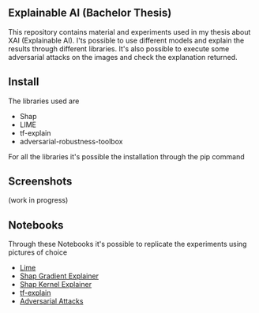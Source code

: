 ## Explainable AI (Bachelor Thesis)
This repository contains material and experiments used in my thesis about XAI (Explainable AI).  I'ts possible to use different models and explain the results through different libraries. It's  also possible to execute some adversarial attacks on the images and check the explanation returned.

## Install
The libraries used are  
- Shap
- LIME
- tf-explain
- adversarial-robustness-toolbox
  
For all the libraries it's possible the installation through the pip command

## Screenshots
(work in progress)

## Notebooks
Through these Notebooks it's possible to replicate the experiments using pictures of choice
- [Lime](/XAI_libraries/imageExplain(lime).ipynb)
- [Shap Gradient Explainer](/XAI_libraries/imageExplain(shap).ipynb)
- [Shap Kernel Explainer](/XAI_libraries/imageExplain(shap2).ipynb)
- [tf-explain](/XAI_libraries/imageExplain(tfexplain).ipynb)
- [Adversarial Attacks](/Adversarial_Attacks/attacks.ipynb)



